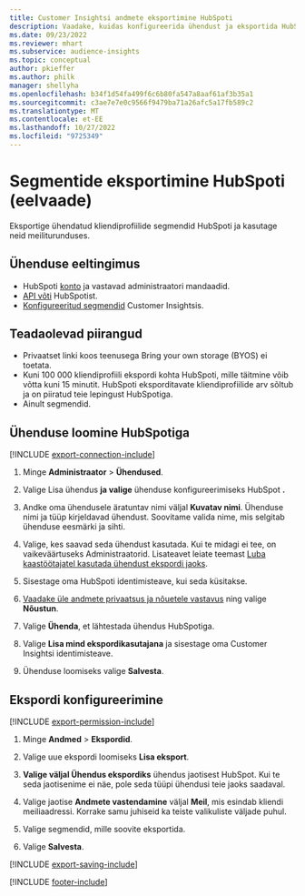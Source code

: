 ```yaml
---
title: Customer Insightsi andmete eksportimine HubSpoti
description: Vaadake, kuidas konfigureerida ühendust ja eksportida HubSpoti.
ms.date: 09/23/2022
ms.reviewer: mhart
ms.subservice: audience-insights
ms.topic: conceptual
author: pkieffer
ms.author: philk
manager: shellyha
ms.openlocfilehash: b34f1d54fa499f6c6b80fa547a8aaf61af3b35a1
ms.sourcegitcommit: c3ae7e7e0c9566f9479ba71a26afc5a17fb589c2
ms.translationtype: MT
ms.contentlocale: et-EE
ms.lasthandoff: 10/27/2022
ms.locfileid: "9725349"
---
```

# <a name="export-segments-to-hubspot-preview"></a>Segmentide eksportimine HubSpoti (eelvaade)

Eksportige ühendatud kliendiprofiilide segmendid HubSpoti ja kasutage neid meiliturunduses.

## <a name="prerequisites-for-a-connection"></a>Ühenduse eeltingimus

- HubSpoti [konto](https://www.hubspot.com/) ja vastavad administraatori mandaadid.
- [API võti](https://knowledge.hubspot.com/Integrations/How-do-I-get-my-HubSpot-API-key) HubSpotist.
- [Konfigureeritud segmendid](segments.md) Customer Insightsis.

## <a name="known-limitations"></a>Teadaolevad piirangud

- Privaatset linki koos teenusega Bring your own storage (BYOS) ei toetata.
- Kuni 100 000 kliendiprofiili ekspordi kohta HubSpoti, mille täitmine võib võtta kuni 15 minutit. HubSpoti eksporditavate kliendiprofiilide arv sõltub ja on piiratud teie lepingust HubSpotiga.
- Ainult segmendid.

## <a name="set-up-connection-to-hubspot"></a>Ühenduse loomine HubSpotiga

[!INCLUDE [export-connection-include](includes/export-connection-admn.md)]

1. Minge **Administraator** > **Ühendused**.

1. Valige Lisa ühendus **ja valige** ühenduse konfigureerimiseks HubSpot **.**

1. Andke oma ühendusele äratuntav nimi väljal **Kuvatav nimi**. Ühenduse nimi ja tüüp kirjeldavad ühendust. Soovitame valida nime, mis selgitab ühenduse eesmärki ja sihti.

1. Valige, kes saavad seda ühendust kasutada. Kui te midagi ei tee, on vaikeväärtuseks Administraatorid. Lisateavet leiate teemast [Luba kaastöötajatel kasutada ühendust ekspordi jaoks](connections.md#allow-contributors-to-use-a-connection-for-exports).

1. Sisestage oma HubSpoti identimisteave, kui seda küsitakse.

1. [Vaadake üle andmete privaatsus ja nõuetele vastavus](connections.md#data-privacy-and-compliance) ning valige **Nõustun**.

1. Valige **Ühenda**, et lähtestada ühendus HubSpotiga.

1. Valige **Lisa mind ekspordikasutajana** ja sisestage oma Customer Insightsi identimisteave.

1. Ühenduse loomiseks valige **Salvesta**.

## <a name="configure-an-export"></a>Ekspordi konfigureerimine

[!INCLUDE [export-permission-include](includes/export-permission.md)]

1. Minge **Andmed** > **Ekspordid**.

1. Valige uue ekspordi loomiseks **Lisa eksport**.

1. **Valige väljal Ühendus ekspordiks** ühendus jaotisest HubSpot. Kui te seda jaotisenime ei näe, pole seda tüüpi ühendusi teie jaoks saadaval.

1. Valige jaotise **Andmete vastendamine** väljal **Meil**, mis esindab kliendi meiliaadressi. Korrake samu juhiseid ka teiste valikuliste väljade puhul.

1. Valige segmendid, mille soovite eksportida.

1. Valige **Salvesta**.

[!INCLUDE [export-saving-include](includes/export-saving.md)]

[!INCLUDE [footer-include](includes/footer-banner.md)]
